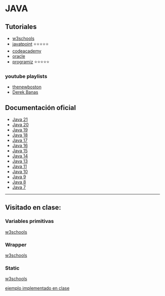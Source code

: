 # JAVA

## Tutoriales

- [w3schools](https://www.w3schools.com/java)
- [javatpoint](https://www.javatpoint.com/java-tutorial) ⭐⭐⭐⭐⭐
- [codeacademy](https://www.codecademy.com/learn/learn-java)
- [oracle](https://docs.oracle.com/javase/tutorial/getStarted/index.html)
- [programiz](https://www.programiz.com/java-programming) ⭐⭐⭐⭐⭐

### youtube playlists

- [thenewboston](https://www.youtube.com/playlist?list=PLFE2CE09D83EE3E28)
- [Derek Banas](https://www.youtube.com/playlist?list=PLE7E8B7F4856C9B19)

## Documentación oficial

- [Java 21](https://docs.oracle.com/en/java/javase/21/)
- [Java 20](https://docs.oracle.com/en/java/javase/20/)
- [Java 19](https://docs.oracle.com/en/java/javase/19/)
- [Java 18](https://docs.oracle.com/en/java/javase/18/)
- [Java 17](https://docs.oracle.com/en/java/javase/17/)
- [Java 16](https://docs.oracle.com/en/java/javase/16/)
- [Java 15](https://docs.oracle.com/en/java/javase/15/)
- [Java 14](https://docs.oracle.com/en/java/javase/14/)
- [Java 13](https://docs.oracle.com/en/java/javase/13/)
- [Java 11](https://docs.oracle.com/en/java/javase/11/)
- [Java 10](https://docs.oracle.com/en/java/javase/10/)
- [Java 9](https://docs.oracle.com/en/java/javase/9/)
- [Java 8](https://docs.oracle.com/en/java/javase/8/)
- [Java 7](https://docs.oracle.com/en/java/javase/7/)

<hr />

## Visitado en clase:

### Variables primitivas

[w3schools](https://www.w3schools.com/java/java_data_types.asp)

### Wrapper

[w3schools](https://www.w3schools.com/java/java_wrapper_classes.asp)

### Static

[w3schools](https://www.w3schools.com/java/ref_keyword_static.asp)

[ejemplo implementado en clase](/ejemplos/user-with-static/java/)